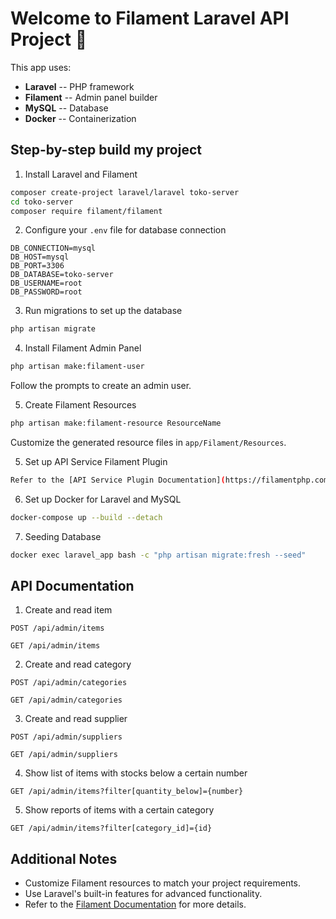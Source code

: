 # Welcome to Filament Laravel API Project :rocket:

This app uses:
- **Laravel** -- PHP framework
- **Filament** -- Admin panel builder
- **MySQL** -- Database
- **Docker** -- Containerization

## Step-by-step build my project

1. Install Laravel and Filament
```sh
composer create-project laravel/laravel toko-server
cd toko-server
composer require filament/filament
```

2. Configure your `.env` file for database connection
```env
DB_CONNECTION=mysql
DB_HOST=mysql
DB_PORT=3306
DB_DATABASE=toko-server
DB_USERNAME=root
DB_PASSWORD=root
```

3. Run migrations to set up the database
```sh
php artisan migrate
```

4. Install Filament Admin Panel
```sh
php artisan make:filament-user
```
Follow the prompts to create an admin user.

5. Create Filament Resources
```sh
php artisan make:filament-resource ResourceName
```
Customize the generated resource files in `app/Filament/Resources`.

5. Set up API Service Filament Plugin

```sh
Refer to the [API Service Plugin Documentation](https://filamentphp.com/plugins/rupadana-api-service) for detailed instructions.
```

6. Set up Docker for Laravel and MySQL
```sh
docker-compose up --build --detach
```

7. Seeding Database
```sh
docker exec laravel_app bash -c "php artisan migrate:fresh --seed"
```

## API Documentation

1. Create and read item

`POST /api/admin/items`

`GET /api/admin/items`

2. Create and read category

`POST /api/admin/categories`

`GET /api/admin/categories`

3. Create and read supplier

`POST /api/admin/suppliers`

`GET /api/admin/suppliers`

4. Show list of items with stocks below a certain number

`GET /api/admin/items?filter[quantity_below]={number}`

5. Show reports of items with a certain category

`GET /api/admin/items?filter[category_id]={id}`



## Additional Notes

- Customize Filament resources to match your project requirements.
- Use Laravel's built-in features for advanced functionality.
- Refer to the [Filament Documentation](https://filamentphp.com/docs) for more details.
